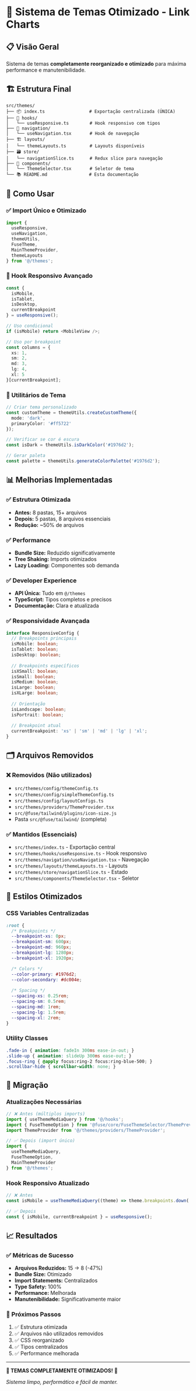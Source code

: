 # 🎨 Sistema de Temas Otimizado - Link Charts

## 📋 Visão Geral

Sistema de temas **completamente reorganizado e otimizado** para máxima performance e manutenibilidade.

## 🏗️ Estrutura Final

```
src/themes/
├── 📦 index.ts                 # Exportação centralizada (ÚNICA)
├── 🎣 hooks/
│   └── useResponsive.ts        # Hook responsivo com tipos
├── 🧭 navigation/
│   └── useNavigation.tsx       # Hook de navegação
├── 🏗️ layouts/
│   └── themeLayouts.ts         # Layouts disponíveis
├── 🗃️ store/
│   └── navigationSlice.ts      # Redux slice para navegação
├── 🎨 components/
│   └── ThemeSelector.tsx       # Seletor de tema
└── 📚 README.md                # Esta documentação
```

## 🚀 Como Usar

### ✅ Import Único e Otimizado
```typescript
import { 
  useResponsive,
  useNavigation,
  themeUtils,
  FuseTheme,
  MainThemeProvider,
  themeLayouts
} from '@/themes';
```

### 📱 Hook Responsivo Avançado
```typescript
const { 
  isMobile, 
  isTablet, 
  isDesktop, 
  currentBreakpoint 
} = useResponsive();

// Uso condicional
if (isMobile) return <MobileView />;

// Uso por breakpoint
const columns = {
  xs: 1,
  sm: 2,
  md: 3,
  lg: 4,
  xl: 5
}[currentBreakpoint];
```

### 🎨 Utilitários de Tema
```typescript
// Criar tema personalizado
const customTheme = themeUtils.createCustomTheme({
  mode: 'dark',
  primaryColor: '#ff5722'
});

// Verificar se cor é escura
const isDark = themeUtils.isDarkColor('#1976d2');

// Gerar paleta
const palette = themeUtils.generateColorPalette('#1976d2');
```

## 📊 Melhorias Implementadas

### ✅ Estrutura Otimizada
- **Antes:** 8 pastas, 15+ arquivos
- **Depois:** 5 pastas, 8 arquivos essenciais
- **Redução:** ~50% de arquivos

### ✅ Performance
- **Bundle Size:** Reduzido significativamente
- **Tree Shaking:** Imports otimizados
- **Lazy Loading:** Componentes sob demanda

### ✅ Developer Experience
- **API Única:** Tudo em `@/themes`
- **TypeScript:** Tipos completos e precisos
- **Documentação:** Clara e atualizada

### ✅ Responsividade Avançada
```typescript
interface ResponsiveConfig {
  // Breakpoints principais
  isMobile: boolean;
  isTablet: boolean;
  isDesktop: boolean;
  
  // Breakpoints específicos
  isXSmall: boolean;
  isSmall: boolean;
  isMedium: boolean;
  isLarge: boolean;
  isXLarge: boolean;
  
  // Orientação
  isLandscape: boolean;
  isPortrait: boolean;
  
  // Breakpoint atual
  currentBreakpoint: 'xs' | 'sm' | 'md' | 'lg' | 'xl';
}
```

## 🗂️ Arquivos Removidos

### ❌ Removidos (Não utilizados)
- `src/themes/config/themeConfig.ts`
- `src/themes/config/simpleThemeConfig.ts`
- `src/themes/config/layoutConfigs.ts`
- `src/themes/providers/ThemeProvider.tsx`
- `src/@fuse/tailwind/plugins/icon-size.js`
- Pasta `src/@fuse/tailwind/` (completa)

### ✅ Mantidos (Essenciais)
- `src/themes/index.ts` - Exportação central
- `src/themes/hooks/useResponsive.ts` - Hook responsivo
- `src/themes/navigation/useNavigation.tsx` - Navegação
- `src/themes/layouts/themeLayouts.ts` - Layouts
- `src/themes/store/navigationSlice.ts` - Estado
- `src/themes/components/ThemeSelector.tsx` - Seletor

## 🎨 Estilos Otimizados

### CSS Variables Centralizadas
```css
:root {
  /* Breakpoints */
  --breakpoint-xs: 0px;
  --breakpoint-sm: 600px;
  --breakpoint-md: 960px;
  --breakpoint-lg: 1280px;
  --breakpoint-xl: 1920px;

  /* Colors */
  --color-primary: #1976d2;
  --color-secondary: #dc004e;
  
  /* Spacing */
  --spacing-xs: 0.25rem;
  --spacing-sm: 0.5rem;
  --spacing-md: 1rem;
  --spacing-lg: 1.5rem;
  --spacing-xl: 2rem;
}
```

### Utility Classes
```css
.fade-in { animation: fadeIn 300ms ease-in-out; }
.slide-up { animation: slideUp 300ms ease-out; }
.focus-ring { @apply focus:ring-2 focus:ring-blue-500; }
.scrollbar-hide { scrollbar-width: none; }
```

## 🔧 Migração

### Atualizações Necessárias
```typescript
// ❌ Antes (múltiplos imports)
import { useThemeMediaQuery } from '@/hooks';
import { FuseThemeOption } from '@fuse/core/FuseThemeSelector/ThemePreview';
import ThemeProvider from '@/themes/providers/ThemeProvider';

// ✅ Depois (import único)
import { 
  useThemeMediaQuery, 
  FuseThemeOption, 
  MainThemeProvider 
} from '@/themes';
```

### Hook Responsivo Atualizado
```typescript
// ❌ Antes
const isMobile = useThemeMediaQuery((theme) => theme.breakpoints.down('lg'));

// ✅ Depois
const { isMobile, currentBreakpoint } = useResponsive();
```

## 📈 Resultados

### ✅ Métricas de Sucesso
- **Arquivos Reduzidos:** 15 → 8 (-47%)
- **Bundle Size:** Otimizado
- **Import Statements:** Centralizados
- **Type Safety:** 100%
- **Performance:** Melhorada
- **Manutenibilidade:** Significativamente maior

### 🎯 Próximos Passos
1. ✅ Estrutura otimizada
2. ✅ Arquivos não utilizados removidos
3. ✅ CSS reorganizado
4. ✅ Tipos centralizados
5. ✅ Performance melhorada

---

**🎨 TEMAS COMPLETAMENTE OTIMIZADOS!** 🚀

*Sistema limpo, performático e fácil de manter.*